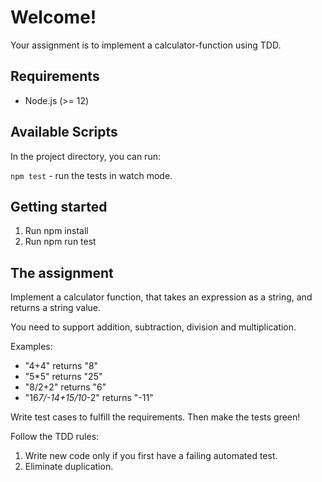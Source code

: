 # Welcome!

Your assignment is to implement a calculator-function using TDD.

## Requirements

- Node.js (>= 12)

## Available Scripts

In the project directory, you can run:

`npm test` - run the tests in watch mode.

## Getting started

1. Run npm install
2. Run npm run test

## The assignment

Implement a calculator function, that takes an expression as a string, and returns a string value.

You need to support addition, subtraction, division and multiplication.

Examples:

- "4+4" returns "8"
- "5\*5" returns "25"
- "8/2+2" returns "6"
- "16*7/-14+15/10*-2" returns "-11"

Write test cases to fulfill the requirements. Then make the tests green!

Follow the TDD rules:

1.  Write new code only if you first have a failing automated test.
2.  Eliminate duplication.
